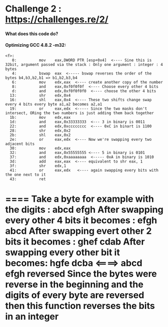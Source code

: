 # Challenge 2 : https://challenges.re/2/

#### What does this code do?
#### Optimizing GCC 4.8.2 -m32:
````assembly
<f>:
   0:          mov    eax,DWORD PTR [esp+0x4]  <---- Sine this is 32bit, argument passed via the stack : Only one argument : integer : 4 bytes
   4:          bswap  eax  <----- bswap reverses the order of the bytes b4,b3,b2,b1 => b1,b2,b3,b4
   6:          mov    edx,eax  <---- create another copy of the number
   8:          and    eax,0xf0f0f0f  <---- Choose every other 4 bits
   d:          and    edx,0xf0f0f0f0  <---- choose the other 4 bits
  13:          shr    edx,0x4  
  16:          shl    eax,0x4  <---- These two shifts change swap every 4 bits every byte a1,a2 becomes a2,a1
  19:          or     eax,edx  <----- Since the two masks don't intersect, ORing the two numbers is just adding them back together
  1b:          mov    edx,eax
  1d:          and    eax,0x33333333  <--- 3 in binary is 0011
  22:          and    edx,0xcccccccc  <---- 0xC in binart is 1100
  28:          shr    edx,0x2
  2b:          shl    eax,0x2
  2e:          or     eax,edx  <---- Now we're swapping every two adjacent bits
  30:          mov    edx,eax
  32:          and    eax,0x55555555 <---- 5 in binary is 0101
  37:          and    edx,0xaaaaaaaa  <----- 0xA in binary is 1010
  3d:          add    eax,eax  <---- equivalent to shr eax, 1
  3f:          shr    edx,1
  41:          or     eax,edx   <---- again swapping every bits with the one next to it
  43:          ret
````
====
Take a byte for example with the digits : abcd efgh
After swapping every other 4 bits it becomes : efgh abcd
After swapping evert other 2 bits it becomes : ghef cdab
After swapping every other bit it becomes: hgfe dcba <====> abcd efgh reversed
Since the bytes were reverse in the beginning and the digits of every byte are reversed then this function reverses the bits in an integer
====
